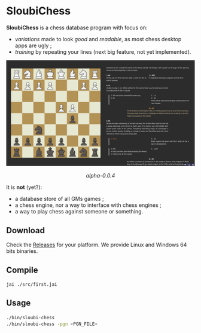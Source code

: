 # SloubiChess

**SloubiChess** is a chess database program with focus on:
- *variations* made to look *good* and *readable*, as most chess desktop apps are ugly ;
- *training* by repeating your lines (next big feature, not yet implemented).

![](./docs/images/alpha-0.0.4.png)
<p align="center">
<em>alpha-0.0.4</em>
</p>

It is **not** (yet?):
- a database store of all GMs games ;
- a chess engine, nor a way to interface with chess engines ;
- a way to play chess against someone or something.

## Download

Check the [Releases](https://github.com/Breush/sloubi-chess/releases) for your platform. We provide Linux and Windows 64 bits binaries.

## Compile

```bash
jai ./src/first.jai
```

## Usage

```bash
./bin/sloubi-chess
./bin/sloubi-chess -pgn <PGN_FILE>
```
